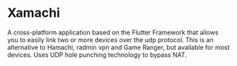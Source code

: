 # Xamachi
A cross-platform application based on the Flutter Framework that allows you to easily link two or more devices over the udp protocol. This is an alternative to Hamachi, radmin vpn and Game Ranger, but available for most devices. Uses UDP hole punching technology to bypass NAT.
